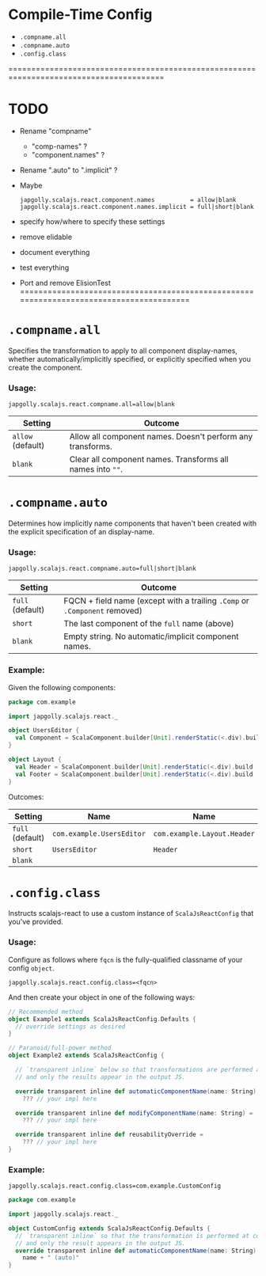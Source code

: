 # Compile-Time Config

* `.compname.all`
* `.compname.auto`
* `.config.class`

========================================================================================
# TODO

* Rename "compname"
  * "comp-names" ?
  * "component.names" ?
* Rename ".auto" to ".implicit" ?
* Maybe
  ```
  japgolly.scalajs.react.component.names          = allow|blank
  japgolly.scalajs.react.component.names.implicit = full|short|blank
  ```


* specify how/where to specify these settings
* remove elidable
* document everything
* test everything
* Port and remove ElisionTest
========================================================================================


# `.compname.all`

Specifies the transformation to apply to all component display-names, whether automatically/implicitly specified,
or explicitly specified when you create the component.

### Usage:

```
japgolly.scalajs.react.compname.all=allow|blank
```

| Setting | Outcome |
| -- | -- |
| `allow` (default) | Allow all component names. Doesn't perform any transforms. |
| `blank` | Clear all component names. Transforms all names into `""`. |


# `.compname.auto`

Determines how implicitly name components that haven't been created with the explicit specification of an display-name.

### Usage:

```
japgolly.scalajs.react.compname.auto=full|short|blank
```

| Setting | Outcome |
| -- | -- |
| `full` (default) | FQCN + field name (except with a trailing `.Comp` or `.Component` removed) |
| `short`  | The last component of the `full` name (above) |
| `blank`  | Empty string. No automatic/implicit component names. |

### Example:

Given the following components:

```scala
package com.example

import japgolly.scalajs.react._

object UsersEditor {
  val Component = ScalaComponent.builder[Unit].renderStatic(<.div).build
}

object Layout {
  val Header = ScalaComponent.builder[Unit].renderStatic(<.div).build
  val Footer = ScalaComponent.builder[Unit].renderStatic(<.div).build
}
```

Outcomes:

| Setting | Name | Name | Name |
| -- | -- | -- | -- |
| `full` (default) | `com.example.UsersEditor` | `com.example.Layout.Header` | `com.example.Layout.Footer` |
| `short` | `UsersEditor` | `Header` | `Footer` |
| `blank` |  |  |  |


# `.config.class`

Instructs scalajs-react to use a custom instance of `ScalaJsReactConfig` that you've provided.

### Usage:

Configure as follows where `fqcn` is the fully-qualified classname of your config `object`.

```
japgolly.scalajs.react.config.class=<fqcn>
```

And then create your object in one of the following ways:

```scala
// Recommended method
object Example1 extends ScalaJsReactConfig.Defaults {
  // override settings as desired
}

// Paranoid/full-power method
object Example2 extends ScalaJsReactConfig {

  // `transparent inline` below so that transformations are performed at compile-time
  // and only the results appear in the output JS.

  override transparent inline def automaticComponentName(name: String) =
    ??? // your impl here

  override transparent inline def modifyComponentName(name: String) =
    ??? // your impl here

  override transparent inline def reusabilityOverride =
    ??? // your impl here
}
```

### Example:

```
japgolly.scalajs.react.config.class=com.example.CustomConfig
```

```scala
package com.example

import japgolly.scalajs.react._

object CustomConfig extends ScalaJsReactConfig.Defaults {
  // `transparent inline` so that the transformation is performed at compile-time
  // and only the result appears in the output JS.
  override transparent inline def automaticComponentName(name: String) =
    name + " (auto)"
}
```
